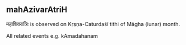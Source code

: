 ## mahAzivarAtriH

महाशिवरात्रिः is observed on Kṛṣṇa-Caturdaśī tithi of Māgha (lunar) month.

All related events e.g. kAmadahanam

